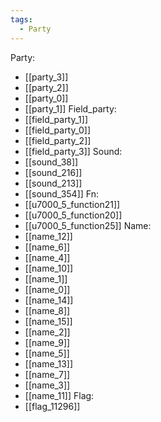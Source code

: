 ```yaml
---
tags:
  - Party
---
```

Party:
- [[party_3]]
- [[party_2]]
- [[party_0]]
- [[party_1]]
Field_party:
- [[field_party_1]]
- [[field_party_0]]
- [[field_party_2]]
- [[field_party_3]]
Sound:
- [[sound_38]]
- [[sound_216]]
- [[sound_213]]
- [[sound_354]]
Fn:
- [[u7000_5_function21]]
- [[u7000_5_function20]]
- [[u7000_5_function25]]
Name:
- [[name_12]]
- [[name_6]]
- [[name_4]]
- [[name_10]]
- [[name_1]]
- [[name_0]]
- [[name_14]]
- [[name_8]]
- [[name_15]]
- [[name_2]]
- [[name_9]]
- [[name_5]]
- [[name_13]]
- [[name_7]]
- [[name_3]]
- [[name_11]]
Flag:
- [[flag_11296]]
